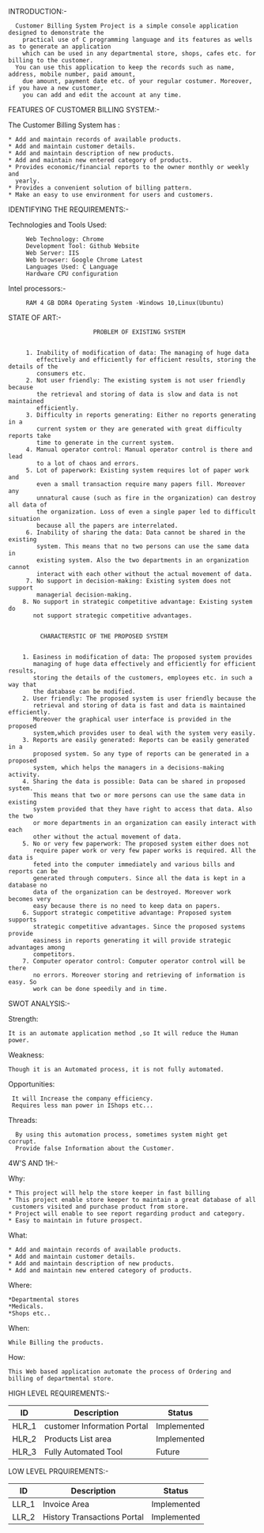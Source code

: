INTRODUCTION:-

      Customer Billing System Project is a simple console application designed to demonstrate the 
        practical use of C programming language and its features as wells as to generate an application
        which can be used in any departmental store, shops, cafes etc. for billing to the customer.
      You can use this application to keep the records such as name, address, mobile number, paid amount,
        due amount, payment date etc. of your regular costumer. Moreover, if you have a new customer, 
        you can add and edit the account at any time.

FEATURES OF CUSTOMER BILLING SYSTEM:-

The Customer Billing System has :

    * Add and maintain records of available products.
    * Add and maintain customer details.
    * Add and maintain description of new products.
    * Add and maintain new entered category of products.
    * Provides economic/financial reports to the owner monthly or weekly and
      yearly.
    * Provides a convenient solution of billing pattern.
    * Make an easy to use environment for users and customers.

IDENTIFYING THE REQUIREMENTS:-

   Technologies and Tools Used:

         Web Technology: Chrome
         Development Tool: Github Website
         Web Server: IIS
         Web browser: Google Chrome Latest
         Languages Used: C Language
         Hardware CPU configuration

   Intel processors:-
   
         RAM 4 GB DDR4 Operating System -Windows 10,Linux(Ubuntu)
         
         
   STATE OF ART:-     
         
                            PROBLEM OF EXISTING SYSTEM
                            
                            
         1. Inability of modification of data: The managing of huge data
            effectively and efficiently for efficient results, storing the details of the
            consumers etc.
         2. Not user friendly: The existing system is not user friendly because
            the retrieval and storing of data is slow and data is not maintained
            efficiently.
         3. Difficulty in reports generating: Either no reports generating in a
            current system or they are generated with great difficulty reports take
            time to generate in the current system.
         4. Manual operator control: Manual operator control is there and lead
            to a lot of chaos and errors.
         5. Lot of paperwork: Existing system requires lot of paper work and
            even a small transaction require many papers fill. Moreover any
            unnatural cause (such as fire in the organization) can destroy all data of
            the organization. Loss of even a single paper led to difficult situation
            because all the papers are interrelated.
         6. Inability of sharing the data: Data cannot be shared in the existing
            system. This means that no two persons can use the same data in
            existing system. Also the two departments in an organization cannot
            interact with each other without the actual movement of data.
         7. No support in decision-making: Existing system does not support
            managerial decision-making.
        8. No support in strategic competitive advantage: Existing system do
           not support strategic competitive advantages.


             CHARACTERSTIC OF THE PROPOSED SYSTEM
             
             
        1. Easiness in modification of data: The proposed system provides
           managing of huge data effectively and efficiently for efficient results,
           storing the details of the customers, employees etc. in such a way that
           the database can be modified.
        2. User friendly: The proposed system is user friendly because the
           retrieval and storing of data is fast and data is maintained efficiently.
           Moreover the graphical user interface is provided in the proposed
           system,which provides user to deal with the system very easily.
        3. Reports are easily generated: Reports can be easily generated in a
           proposed system. So any type of reports can be generated in a proposed
           system, which helps the managers in a decisions-making activity.
        4. Sharing the data is possible: Data can be shared in proposed system.
           This means that two or more persons can use the same data in existing
           system provided that they have right to access that data. Also the two
           or more departments in an organization can easily interact with each
           other without the actual movement of data.
        5. No or very few paperwork: The proposed system either does not
           require paper work or very few paper works is required. All the data is
           feted into the computer immediately and various bills and reports can be
           generated through computers. Since all the data is kept in a database no
           data of the organization can be destroyed. Moreover work becomes very
           easy because there is no need to keep data on papers.
        6. Support strategic competitive advantage: Proposed system supports
           strategic competitive advantages. Since the proposed systems provide
           easiness in reports generating it will provide strategic advantages among
           competitors.
        7. Computer operator control: Computer operator control will be there
           no errors. Moreover storing and retrieving of information is easy. So
           work can be done speedily and in time.

SWOT ANALYSIS:-

Strength:

    It is an automate application method ,so It will reduce the Human power.

Weakness:

    Though it is an Automated process, it is not fully automated.

Opportunities:

     It will Increase the company efficiency.
     Requires less man power in IShops etc...

Threads:

      By using this automation process, sometimes system might get corrupt.
      Provide false Information about the Customer.

4W'S AND 1H:-

Why:

    * This project will help the store keeper in fast billing
    * This project enable store keeper to maintain a great database of all
     customers visited and purchase product from store.
    * Project will enable to see report regarding product and category.
    * Easy to maintain in future prospect.

What:

    * Add and maintain records of available products.
    * Add and maintain customer details.
    * Add and maintain description of new products.
    * Add and maintain new entered category of products.

Where:

    *Departmental stores
    *Medicals.
    *Shops etc..

When:

    While Billing the products.

How:

    This Web based application automate the process of Ordering and billing of departmental store.

HIGH LEVEL REQUIREMENTS:-

|ID|Description|Status|
|---|------|------|
|HLR_1|customer Information Portal|Implemented|
|HLR_2|Products List area|Implemented|
|HLR_3|Fully Automated Tool|Future|

LOW LEVEL PRQUIREMENTS:-

|ID|Description|Status|
|--|------|------|
|LLR_1|Invoice Area|Implemented|
|LLR_2|History Transactions Portal|Implemented|
